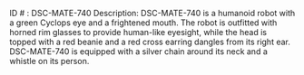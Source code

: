 ID # : DSC-MATE-740
Description: DSC-MATE-740 is a humanoid robot with a green Cyclops eye and a frightened mouth. The robot is outfitted with horned rim glasses to provide human-like eyesight, while the head is topped with a red beanie and a red cross earring dangles from its right ear. DSC-MATE-740 is equipped with a silver chain around its neck and a whistle on its person.